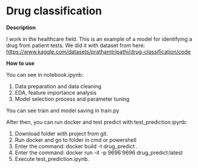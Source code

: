 # Drug classification

**Description**

I work in the healthcare field. This is an example of a model for identifying a drug from patient tests.
We did it with dataset from here: https://www.kaggle.com/datasets/prathamtripathi/drug-classification/code

**How to use**

You can see in notebook.ipynb:

1. Data preparation and data cleaning
2. EDA, feature importance analysis
3. Model selection process and parameter tuning

You can see train and model saving in train.py

After then, you can run docker and test predict with test_prediction.ipynb:

1. Download folder with project from git.
2. Run docker and go to folder in cmd or powershell
3. Enter the command: docker build -t drug_predict .
4. Enter the command: docker run -it -p 9696:9696 drug_predict:latest
5. Execute test_prediction.ipynb.

